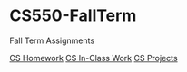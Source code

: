 # CS550-FallTerm
Fall Term Assignments

[CS Homework](CS-HW)
[CS In-Class Work](CS-InClass)
[CS Projects](CS-Projects)
